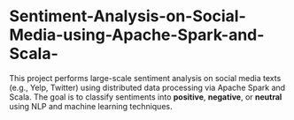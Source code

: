 # Sentiment-Analysis-on-Social-Media-using-Apache-Spark-and-Scala-
This project performs large-scale sentiment analysis on social media texts (e.g., Yelp, Twitter) using distributed data processing via Apache Spark and Scala. The goal is to classify sentiments into **positive**, **negative**, or **neutral** using NLP and machine learning techniques.
